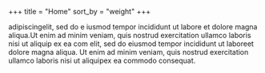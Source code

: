 +++
title = "Home"
sort_by = "weight"
+++

adipiscingelit, sed do e iusmod tempor incididunt ut labore et dolore magna aliqua.Ut enim ad minim veniam, quis nostrud exercitation
ullamco laboris nisi ut aliquip ex ea com elit, sed do eiusmod tempor incididunt ut laboreet dolore magna aliqua.
Ut enim ad minim veniam, quis nostrud exercitation ullamco laboris nisi ut aliquipex ea commodo consequat.